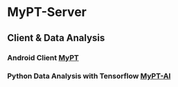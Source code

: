 # MyPT-Server

## Client & Data Analysis

### Android Client [MyPT](https://github.com/feelwjd/MyPT)
### Python Data Analysis with Tensorflow [MyPT-AI](https://github.com/feelwjd/MyPT-AI)

